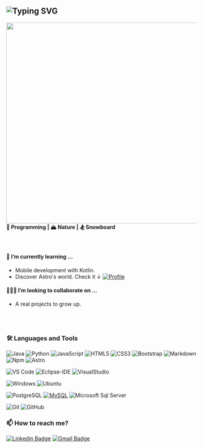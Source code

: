 ![Typing SVG](https://readme-typing-svg.demolab.com?font=Fira+Code&pause=1000&color=FFFFFF&width=740&lines=Hi%2C+I'm+Arq.++I+am+forging+the+path+to+becoming+a+Developer!!)
---

<img align='right' src="https://github.com/srcArq/srcArq/blob/main/animatedImage.gif" width="530">
<h4>💙 Programming  |  🏔️ Nature   |  🏂 Snowboard</h4>
<br>
<h4>🌱 I’m currently learning ...</h4> 

- Mobile development with Kotlin.
- Discover Astro's world. Check it  ↓ 
  [![Profile](https://img.shields.io/badge/-My_Profile-563D7C?style=flat-square&logo=Astro)](https://arquelia.vercel.app/)

<h4>👩🏻‍💻 I’m looking to collaborate on ...</h4>

- A real projects to grow up.
  
<br>
<br>

<h3>🛠 Languages and Tools </h3>  

![Java](http://img.shields.io/badge/-Java-5B4638?style=flat-square&logo=Java&logoColor=ffffff)
![Python](http://img.shields.io/badge/-Python-3776AB?style=flat-square&logo=python&logoColor=ffffff)
![JavaScript](https://img.shields.io/badge/-JavaScript-%23F7DF1C?style=flat-square&logo=javascript&logoColor=000000&labelColor=%23F7DF1C&color=%23FFCE5A)
![HTML5](https://img.shields.io/badge/-HTML5-%23E44D27?style=flat-square&logo=html5&logoColor=ffffff)
![CSS3](https://img.shields.io/badge/-CSS3-%231572B6?style=flat-square&logo=css3)
![Bootstrap](https://img.shields.io/badge/-Bootstrap-563D7C?style=flat-square&logo=Bootstrap)
![Markdown](https://img.shields.io/badge/-Markdown-000000?style=flat-square&logo=markdown)
![Npm](https://img.shields.io/badge/-npm-CB3837?style=flat-square&logo=npm)
![Astro](https://img.shields.io/badge/-Astro-563D7C?style=flat-square&logo=Astro)



![VS Code](http://img.shields.io/badge/-VS%20Code-007ACC?style=flat-square&logo=visual-studio-code&logoColor=ffffff)
![Eclipse-IDE](http://img.shields.io/badge/-Eclipse-2C2255?style=flat-square&logo=eclipse&logoColor=ffffff)
![VisualStudio](http://img.shields.io/badge/-Visual%20Studio-563D7C?style=flat-square&logo=Visual%20Studio&logoColor=ffffff)



![Windows](http://img.shields.io/badge/-Windows-0078D6?style=flat-square&logo=Windows&logoColor=ffffff)
![Ubuntu](http://img.shields.io/badge/-Ubuntu-%23E44D27?style=flat-square&logo=Ubuntu&logoColor=ffffff)


![PostgreSQL](https://img.shields.io/badge/-PostgreSQL-336791?style=flat-square&logo=postgresql&l)
[![MySQL](https://img.shields.io/badge/-MySQL-black?style=flat-square&logo=mysql&link=https://github.com/LuizCarlosAbbott/)](https://github.com/LuizCarlosAbbott/)
![Microsoft Sql Server](https://img.shields.io/badge/-Sql%20Server-CC2927?style=flat-square&logo=microsoft-sql-server&logoColor=ffffff)

![Git](https://img.shields.io/badge/-Git-black?style=flat-square&logo=git&/)
![GitHub](https://img.shields.io/badge/-GitHub-181717?style=flat-square&logo=github&)

<h3>📫 How to reach me? </h3>

[![Linkedin Badge](https://img.shields.io/badge/-LinkedIn-blue?style=flat-square&logo=Linkedin&logoColor=white&link=https://www.linkedin.com/in/arqcl/)](https://www.linkedin.com/in/arqcl/)
[![Gmail Badge](https://img.shields.io/badge/-Gmail-c14438?style=flat-square&logo=Gmail&logoColor=white&link=mailto:src.arqcl.com)](mailto:src.arqcl@gmail.com)


